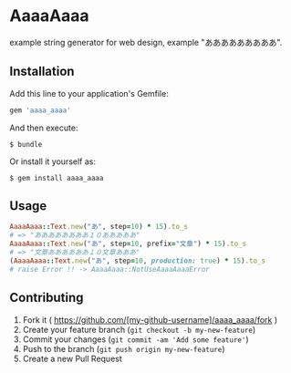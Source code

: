 # AaaaAaaa

example string generator for web design, example "あああああああああ".


## Installation

Add this line to your application's Gemfile:

```ruby
gem 'aaaa_aaaa'
```

And then execute:

    $ bundle

Or install it yourself as:

    $ gem install aaaa_aaaa

## Usage

```ruby
AaaaAaaa::Text.new("あ", step=10) * 15).to_s
# => "ああああああああ１０あああああ"
AaaaAaaa::Text.new("あ", step=10, prefix="文章") * 15).to_s
# => "文章ああああああ１０文章あああ"
(AaaaAaaa::Text.new("あ", step=10, production: true) * 15).to_s
# raise Error !! -> AaaaAaaa::NotUseAaaaAaaaError
```

## Contributing

1. Fork it ( https://github.com/[my-github-username]/aaaa_aaaa/fork )
2. Create your feature branch (`git checkout -b my-new-feature`)
3. Commit your changes (`git commit -am 'Add some feature'`)
4. Push to the branch (`git push origin my-new-feature`)
5. Create a new Pull Request
